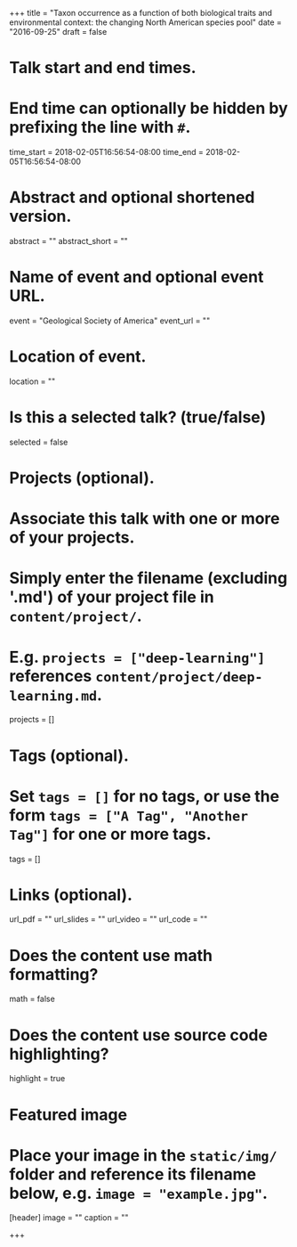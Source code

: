 +++
title = "Taxon occurrence as a function of both biological traits and environmental context: the changing North American species pool"
date = "2016-09-25"
draft = false

# Talk start and end times.
#   End time can optionally be hidden by prefixing the line with `#`.
time_start = 2018-02-05T16:56:54-08:00
time_end = 2018-02-05T16:56:54-08:00

# Abstract and optional shortened version.
abstract = ""
abstract_short = ""

# Name of event and optional event URL.
event = "Geological Society of America"
event_url = ""

# Location of event.
location = ""

# Is this a selected talk? (true/false)
selected = false

# Projects (optional).
#   Associate this talk with one or more of your projects.
#   Simply enter the filename (excluding '.md') of your project file in `content/project/`.
#   E.g. `projects = ["deep-learning"]` references `content/project/deep-learning.md`.
projects = []

# Tags (optional).
#   Set `tags = []` for no tags, or use the form `tags = ["A Tag", "Another Tag"]` for one or more tags.
tags = []

# Links (optional).
url_pdf = ""
url_slides = ""
url_video = ""
url_code = ""

# Does the content use math formatting?
math = false

# Does the content use source code highlighting?
highlight = true

# Featured image
# Place your image in the `static/img/` folder and reference its filename below, e.g. `image = "example.jpg"`.
[header]
image = ""
caption = ""

+++
